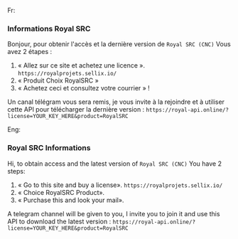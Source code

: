 Fr:
### Informations Royal SRC ###

Bonjour, pour obtenir l'accès et la dernière version de `Royal SRC (CNC)` Vous avez 2 étapes :
1. « Allez sur ce site et achetez une licence ». `https://royalprojets.sellix.io/`
2. « Produit Choix RoyalSRC »
3. « Achetez ceci et consultez votre courrier » !

Un canal télégram vous sera remis, je vous invite à la rejoindre et à utiliser cette API pour télécharger la dernière version :
`https://royal-api.online/?license=YOUR_KEY_HERE&product=RoyalSRC`

Eng:

### Royal SRC Informations ###

Hi, to obtain access and the latest version of `Royal SRC (CNC)` You have 2 steps:
1. « Go to this site and buy a license». `https://royalprojets.sellix.io/`
2. « Choice RoyalSRC Product».
3. « Purchase this and look your mail».

A telegram channel will be given to you, I invite you to join it and use this API to download the latest version :
`https://royal-api.online/?license=YOUR_KEY_HERE&product=RoyalSRC`